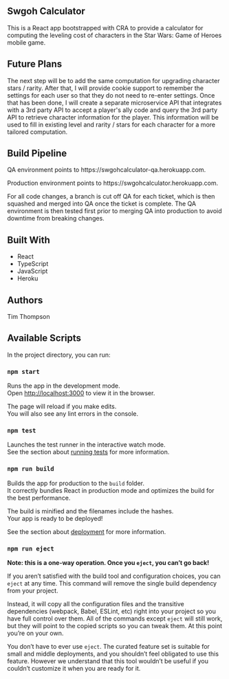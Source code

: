 <h2>Swgoh Calculator</h2>
<p>This is a React app bootstrapped with CRA to provide a calculator for computing the leveling cost of characters in the Star Wars: Game of Heroes mobile game.</p>

<h2>Future Plans</h2>
<p>The next step will be to add the same computation for upgrading character stars / rarity. After that, I will provide cookie support to remember the settings for each user so that they do not need to re-enter settings. Once that has been done, I will create a separate microservice API that integrates with a 3rd party API to accept a player's ally code and query the 3rd party API to retrieve character information for the player. This information will be used to fill in existing level and rarity / stars for each character for a more tailored computation.</p>

<h2>Build Pipeline</h2>
<p>QA environment points to https://swgohcalculator-qa.herokuapp.com.</p>
<p>Production environment points to https://swgohcalculator.herokuapp.com.</p>
<p>For all code changes, a branch is cut off QA for each ticket, which is then squashed and merged into QA once the ticket is complete. The QA environment is then tested first prior to merging QA into production to avoid downtime from breaking changes.</p>

<h2>Built With</h2>
  <ul>
    <li>React
    <li>TypeScript
    <li>JavaScript
    <li>Heroku
  </ul>

<h2>Authors</h2>
<p>Tim Thompson</p>

<h2>Available Scripts</h2>
In the project directory, you can run:

### `npm start`

Runs the app in the development mode.\
Open [http://localhost:3000](http://localhost:3000) to view it in the browser.

The page will reload if you make edits.\
You will also see any lint errors in the console.

### `npm test`

Launches the test runner in the interactive watch mode.\
See the section about [running tests](https://facebook.github.io/create-react-app/docs/running-tests) for more information.

### `npm run build`

Builds the app for production to the `build` folder.\
It correctly bundles React in production mode and optimizes the build for the best performance.

The build is minified and the filenames include the hashes.\
Your app is ready to be deployed!

See the section about [deployment](https://facebook.github.io/create-react-app/docs/deployment) for more information.

### `npm run eject`

**Note: this is a one-way operation. Once you `eject`, you can’t go back!**

If you aren’t satisfied with the build tool and configuration choices, you can `eject` at any time. This command will remove the single build dependency from your project.

Instead, it will copy all the configuration files and the transitive dependencies (webpack, Babel, ESLint, etc) right into your project so you have full control over them. All of the commands except `eject` will still work, but they will point to the copied scripts so you can tweak them. At this point you’re on your own.

You don’t have to ever use `eject`. The curated feature set is suitable for small and middle deployments, and you shouldn’t feel obligated to use this feature. However we understand that this tool wouldn’t be useful if you couldn’t customize it when you are ready for it.